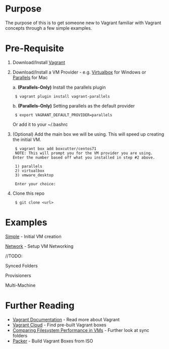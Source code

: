 # Purpose
The purpose of this is to get someone new to Vagrant familiar with Vagrant concepts through a few simple examples.

# Pre-Requisite
1. Download/Install [Vagrant](http://www.vagrantup.com/downloads.html)
2. Download/Install a VM Provider - e.g. [Virtualbox](https://www.virtualbox.org/wiki/Downloads) for Windows or [Parallels](http://www.parallels.com/products/desktop/download/) for Mac
    
    a. **(Parallels-Only)** Install the parallels plugin
       
        $ vagrant plugin install vagrant-parallels   
    b. **(Parallels-Only)** Setting parallels as the default provider
    
        $ export VAGRANT_DEFAULT_PROVIDER=parallels
        
    Or add it to your ~/.bashrc
3. (Optional) Add the main box we will be using. This will speed up creating the initial VM.

        $ vagrant box add boxcutter/centos71
        NOTE: This will prompt you for the VM provider you are using. Enter the number based off what you installed in step #2 above.
        
        1) parallels
        2) virtualbox
        3) vmware_desktop
        
        Enter your choice: 
        
4. Clone this repo

        $ git clone <url>
        
# Examples
[Simple](1_simple) - Initial VM creation

[Network](2_networking) - Setup VM Networking

//TODO:

Synced Folders

Provisioners

Multi-Machine

# Further Reading
* [Vagrant Documentation](http://docs.vagrantup.com/v2/) - Read more about Vagrant
* [Vagrant Cloud](https://vagrantcloud.com/) - Find pre-built Vagrant boxes
* [Comparing Filesystem Performance in VMs](http://mitchellh.com/comparing-filesystem-performance-in-virtual-machines) - Further look at sync folders
* [Packer](https://packer.io/) - Build Vagrant Boxes from ISO